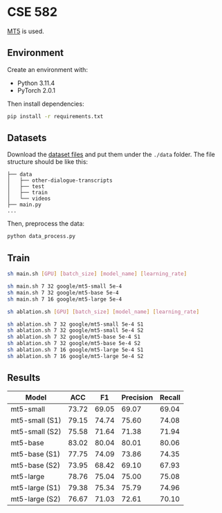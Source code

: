 # CSE 582

[MT5](https://huggingface.co/docs/transformers/v4.27.2/en/model_doc/mt5) is used.


## Environment

Create an environment with:

- Python 3.11.4
- PyTorch 2.0.1

Then install dependencies:

```bash
pip install -r requirements.txt
```


## Datasets

Download the [dataset files](https://drive.google.com/drive/folders/1RAWWGTI7ciFkQfl3P9TSlC8Wm-seZYrN) and put them under the `./data` folder. The file structure should be like this:

```
├── data
│   ├── other-dialogue-transcripts
│   ├── test
│   ├── train
│   └── videos
├── main.py
...
```

Then, preprocess the data:

```bash
python data_process.py
```


##  Train

```bash
sh main.sh [GPU] [batch_size] [model_name] [learning_rate]

sh main.sh 7 32 google/mt5-small 5e-4
sh main.sh 7 32 google/mt5-base 5e-4
sh main.sh 7 16 google/mt5-large 5e-4

sh ablation.sh [GPU] [batch_size] [model_name] [learning_rate]

sh ablation.sh 7 32 google/mt5-small 5e-4 S1
sh ablation.sh 7 32 google/mt5-small 5e-4 S2
sh ablation.sh 7 32 google/mt5-base 5e-4 S1
sh ablation.sh 7 32 google/mt5-base 5e-4 S2
sh ablation.sh 7 16 google/mt5-large 5e-4 S1
sh ablation.sh 7 16 google/mt5-large 5e-4 S2
```


## Results

| Model          | ACC      | F1       | Precision | Recall   |
|----------------|----------|----------|-----------|----------|
| mt5-small      | 73.72    | 69.05    | 69.07     | 69.04    |
| mt5-small (S1) | 79.15    | 74.74    | 75.60     | 74.08    |
| mt5-small (S2) | 75.58    | 71.64    | 71.38     | 71.94    |
| mt5-base       | 83.02    | 80.04    | 80.01     | 80.06    |
| mt5-base (S1)  | 77.75    | 74.09    | 73.86     | 74.35    |
| mt5-base (S2)  | 73.95    | 68.42    | 69.10     | 67.93    |
| mt5-large      | 78.76    | 75.04    | 75.00     | 75.08    |
| mt5-large (S1) | 79.38    | 75.34    | 75.79     | 74.96    |
| mt5-large (S2) | 76.67    | 71.03    | 72.61     | 70.10    |

